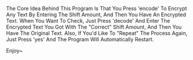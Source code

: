 The Core Idea Behind This Program Is That You Press 'encode' To Encrypt Any Text By Entering The Shift Amount, And Then You Have An Encrypted Text.
When You Want To Check, Just Press 'decode' And Enter The Encrypted Text You Got With The "Correct" Shift Amount, And Then You Have The Original Text.
Also, If You'd Like To "Repeat" The Process Again, Just Press 'yes' And The Program Will Automatically Restart.

Enjoy~
